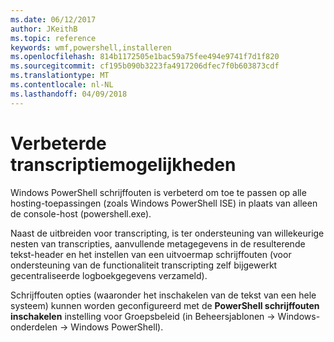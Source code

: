 ```yaml
---
ms.date: 06/12/2017
author: JKeithB
ms.topic: reference
keywords: wmf,powershell,installeren
ms.openlocfilehash: 814b1172505e1bac59a75fee494e9741f7d1f820
ms.sourcegitcommit: cf195b090b3223fa4917206dfec7f0b603873cdf
ms.translationtype: MT
ms.contentlocale: nl-NL
ms.lasthandoff: 04/09/2018
---
```

# <a name="enhanced-transcription-options"></a>Verbeterde transcriptiemogelijkheden

Windows PowerShell schrijffouten is verbeterd om toe te passen op alle hosting-toepassingen (zoals Windows PowerShell ISE) in plaats van alleen de console-host (powershell.exe).

Naast de uitbreiden voor transcripting, is ter ondersteuning van willekeurige nesten van transcripties, aanvullende metagegevens in de resulterende tekst-header en het instellen van een uitvoermap schrijffouten (voor ondersteuning van de functionaliteit transcripting zelf bijgewerkt gecentraliseerde logboekgegevens verzameld).

Schrijffouten opties (waaronder het inschakelen van de tekst van een hele systeem) kunnen worden geconfigureerd met de **PowerShell schrijffouten inschakelen** instelling voor Groepsbeleid (in Beheersjablonen -> Windows-onderdelen -> Windows PowerShell).
